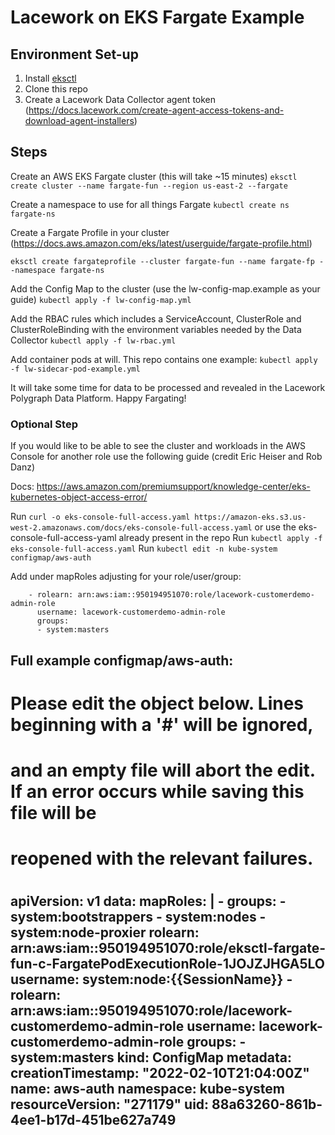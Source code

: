 # Lacework on EKS Fargate Example

## Environment Set-up

1. Install [eksctl](https://docs.aws.amazon.com/eks/latest/userguide/eksctl.html)
2. Clone this repo
3. Create a Lacework Data Collector agent token (https://docs.lacework.com/create-agent-access-tokens-and-download-agent-installers)

## Steps

Create an AWS EKS Fargate cluster (this will take ~15 minutes)
`eksctl create cluster --name fargate-fun --region us-east-2 --fargate`

Create a namespace to use for all things Fargate
`kubectl create ns fargate-ns`

Create a Fargate Profile in your cluster (https://docs.aws.amazon.com/eks/latest/userguide/fargate-profile.html)

`eksctl create fargateprofile --cluster fargate-fun --name fargate-fp --namespace fargate-ns`

Add the Config Map to the cluster (use the lw-config-map.example as your guide)
`kubectl apply -f lw-config-map.yml`

Add the RBAC rules which includes a ServiceAccount, ClusterRole and ClusterRoleBinding with the environment variables needed by the Data Collector
`kubectl apply -f lw-rbac.yml`

Add container pods at will. This repo contains one example:
`kubectl apply -f lw-sidecar-pod-example.yml`

It will take some time for data to be processed and revealed in the Lacework Polygraph Data Platform. Happy Fargating!

### Optional Step

If you would like to be able to see the cluster and workloads in the AWS Console for another role use the following guide (credit Eric Heiser and Rob Danz)

Docs: https://aws.amazon.com/premiumsupport/knowledge-center/eks-kubernetes-object-access-error/

Run `curl -o eks-console-full-access.yaml https://amazon-eks.s3.us-west-2.amazonaws.com/docs/eks-console-full-access.yaml` or use the eks-console-full-access-yaml already present in the repo
Run `kubectl apply -f eks-console-full-access.yaml`
Run `kubectl edit -n kube-system configmap/aws-auth`

Add under mapRoles adjusting for your role/user/group:
```
    - rolearn: arn:aws:iam::950194951070:role/lacework-customerdemo-admin-role
      username: lacework-customerdemo-admin-role
      groups:
      - system:masters
```

Full example configmap/aws-auth:
--------------------
# Please edit the object below. Lines beginning with a '#' will be ignored,
# and an empty file will abort the edit. If an error occurs while saving this file will be
# reopened with the relevant failures.
#
apiVersion: v1
data:
  mapRoles: |
    - groups:
      - system:bootstrappers
      - system:nodes
      - system:node-proxier
      rolearn: arn:aws:iam::950194951070:role/eksctl-fargate-fun-c-FargatePodExecutionRole-1JOJZJHGA5LO
      username: system:node:{{SessionName}}
    - rolearn: arn:aws:iam::950194951070:role/lacework-customerdemo-admin-role
      username: lacework-customerdemo-admin-role
      groups:
      - system:masters
kind: ConfigMap
metadata:
  creationTimestamp: "2022-02-10T21:04:00Z"
  name: aws-auth
  namespace: kube-system
  resourceVersion: "271179"
  uid: 88a63260-861b-4ee1-b17d-451be627a749
----------------------

